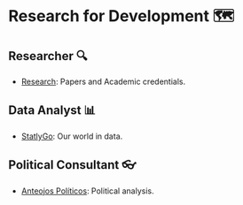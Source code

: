 # Research for Development 🗺
## Researcher 🔍
- [Research](https://www.researchgate.net/profile/Mauricio-Ajhuacho-Callapa): Papers and Academic credentials. 
## Data Analyst 📊
- [StatlyGo](https://statlygo.com/): Our world in data.
## Political Consultant 👓
- [Anteojos Políticos](https://anteojospoliticos.wixsite.com/anteojos-pol-2): Political analysis.
